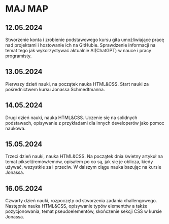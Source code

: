 # MAJ MAP

## 12.05.2024

Stworzenie konta i zrobienie podstawowego kursu gita umożliwiające pracę nad projektami i hostowanie ich na GitHubie.
Sprawdzenie informacji na temat tego jak wykorzystywać aktualnie AI(ChatGPT) w nauce i pracy programisty.

## 13.05.2024

Pierwszy dzień nauki, na początek nauka HTML&CSS. Start nauki za pośrednictwem kursu Jonassa Schmedtmanna.

## 14.05.2024

Drugi dzień nauki, nauka HTML&CSS. Uczenie się na solidnych podstawach, opisywanie z przykładami dla innych developerów jako pomoc naukowa.

## 15.05.2024

Trzeci dzień nauki, nauka HTML&CSS. Na początek dnia świetny artykuł na temat pikseli/remów/emów, opisałem po co są, jak się je oblicza, kiedy używać, wszystkie za i przeciw. W dalszym ciągu nauka bazując na kursie Jonassa.

## 16.05.2024

Czwarty dzień nauki, rozpoczęty od stworzenia zadania challengowego. Następnie nauka HTML&CSS, opisywanie typów elementów a także pozycjonowania, temat pseudoelementów, skończenie sekcji CSS w kursie Jonassa.
